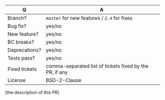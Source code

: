 | Q             | A
| ------------- | ---
| Branch?       | `master` for new features / `2.4` for fixes
| Bug fix?      | yes/no
| New feature?  | yes/no
| BC breaks?    | yes/no
| Deprecations? | yes/no
| Tests pass?   | yes/no
| Fixed tickets | comma-separated list of tickets fixed by the PR, if any
| License       | BSD-2-Clause

[the description of this PR]
